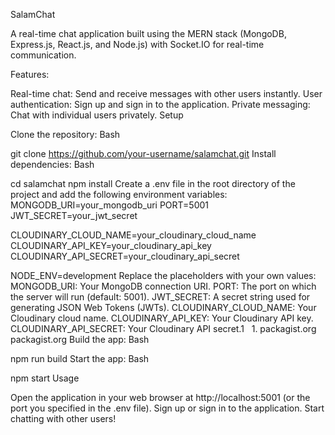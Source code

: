 SalamChat

A real-time chat application built using the MERN stack (MongoDB, Express.js, React.js, and Node.js) with Socket.IO for real-time communication.

Features:

Real-time chat: Send and receive messages with other users instantly.
User authentication: Sign up and sign in to the application.
Private messaging: Chat with individual users privately.
Setup

Clone the repository:
Bash

git clone https://github.com/your-username/salamchat.git
Install dependencies:
Bash

cd salamchat
npm install
Create a .env file in the root directory of the project and add the following environment variables:
MONGODB_URI=your_mongodb_uri
PORT=5001
JWT_SECRET=your_jwt_secret

CLOUDINARY_CLOUD_NAME=your_cloudinary_cloud_name
CLOUDINARY_API_KEY=your_cloudinary_api_key
CLOUDINARY_API_SECRET=your_cloudinary_api_secret

NODE_ENV=development
Replace the placeholders with your own values:
MONGODB_URI: Your MongoDB connection URI.
PORT: The port on which the server will run (default: 5001).
JWT_SECRET: A secret string used for generating JSON Web Tokens (JWTs).
CLOUDINARY_CLOUD_NAME: Your Cloudinary cloud name.
CLOUDINARY_API_KEY: Your Cloudinary API key.
CLOUDINARY_API_SECRET: Your Cloudinary API secret.1   
1.
packagist.org
packagist.org
Build the app:
Bash

npm run build
Start the app:
Bash

npm start
Usage

Open the application in your web browser at http://localhost:5001 (or the port you specified in the .env file).
Sign up or sign in to the application.
Start chatting with other users!
